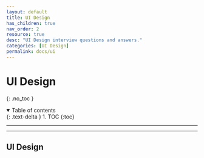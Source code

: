 ```yaml
---
layout: default
title: UI Design
has_children: true
nav_order: 2
resource: true
desc: "UI Design interview questions and answers."
categories: [UI Design]
permalink: docs/ui
---
```


# UI Design
{: .no_toc }

<details open markdown="block">
  <summary>
    Table of contents
  </summary>
  {: .text-delta }
1. TOC
{:toc}
</details>

---

 
---

## UI Design